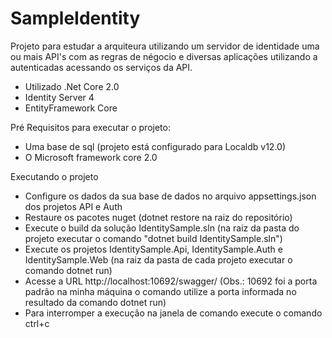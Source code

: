 # SampleIdentity

Projeto para estudar a arquiteura utilizando um servidor de identidade uma ou mais API's com as regras de négocio e diversas aplicações utilizando a autenticadas acessando os serviços da API.

  - Utilizado .Net Core 2.0
  - Identity Server 4
  - EntityFramework Core 

Pré Requisitos para executar o projeto:
  - Uma base de sql (projeto está configurado para Localdb v12.0)
  - O Microsoft framework core 2.0

Executando o projeto
 - Configure os dados da sua base de dados no arquivo appsettings.json dos projetos API e Auth
 - Restaure os pacotes nuget (dotnet restore na raiz do repositório)
 - Execute o build da solução IdentitySample.sln (na raiz da pasta do projeto executar o comando "dotnet build IdentitySample.sln")
 - Execute os projetos IdentitySample.Api, IdentitySample.Auth e IdentitySample.Web  (na raiz da pasta de cada projeto executar o comando dotnet run)
 - Acesse a URL http://localhost:10692/swagger/ (Obs.: 10692 foi a porta padrão na minha máquina o comando utilize a porta informada no resultado da comando dotnet run)
 - Para interromper a execução na janela de comando execute o comando ctrl+c

